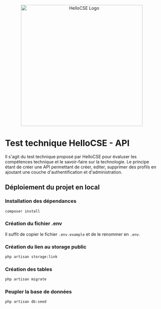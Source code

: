 <p align="center"><a href="https://www.hellocse.fr/" target="_blank"><img src="https://form.officielce.com/uploads/fournisseurs/9342/65af8769f2948.jpeg" width="400" alt="HelloCSE Logo"></a></p>


# Test technique HelloCSE - API

Il s'agit du test technique proposé par HelloCSE pour évaluser les compétences technique et le savoir-faire sur la technologie. Le principe étant de créer une API permettant de créer, editer, supprimer des profils en ajoutant une couche d'authentification et d'administration.


## Déploiement du projet en local

### Installation des dépendances

```bash
composer install
```

### Création du fichier .env

Il suffit de copier le fichier `.env.example` et de le renommer en `.env`.

### Création du lien au storage public

```bash
php artisan storage:link
```

### Création des tables

```bash
php artisan migrate
```

### Peupler la base de données

```bash
php artisan db:seed
```
